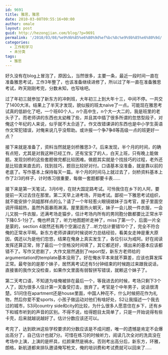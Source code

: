 ```yaml
---
id: 9691
title: 雅思，雅思
date: 2010-03-08T09:55:16+00:00
author: omale
layout: post
guid: http://hezongjian.com/blog/?p=9691
permalink: '/2010/03/08/%e9%9b%85%e6%80%9d%ef%bc%8c%e9%9b%85%e6%80%9d/'
categories:
  - 工作和学习
  - 未分类
tags:
  - 雅思
---
```

好久没有在blog上冒泡了，原因么，当然很多，主要一条，最近一段时间一直在准备雅思考试，工作3年整了，也该准备继续进修了，所以过了年一直在准备雅思考试，昨天刚刚考完，分数未知，也写啥吧。

过了年初三就参加了新东方的冲刺班，大年初三上到大年十三，中间不停。一共交了1400大洋。结果上了半天才发现，貌似报的班太naive了一点。可能现在雅思考试真的低龄化了吧，一个班60个人，n个高中生，n个大一大二的，我是班里的老头子了。而老师讲的东西也太幼稚了些，并且其中插了很多所谓的忽悠型段子，对俺这个年纪的人来说，似乎就不太合适了。作文改错课讲的东西也是中小学生英语作文常犯错误，对俺来说几乎没帮助。或许报一个争7争8等高级一点的班更好一点？

接下来就是准备了，资料当然就是剑桥雅思3-7。后来发现，半个月的时间，的确有点短，尤其是对我这种已经工作，还有宝宝了的人，白天上班，只有晚上能做题。发现剑桥的这些套题做完都比较困难。做题其实就是个找技巧的过程，老外还是比较直来直去的，找到技巧，题目比较好对付。口语基本没准备，就是靠以前的老底了。写作基本上保持每天一篇。半个月的时间马上就过去了，剑桥资料基本上作了2/3的样子，计时练习很重要，每做一套题都要卡表&hellip;&hellip;

接下来是第一天笔试，3月6号，在财大国定路考试。可怜我住在乡下的人阿，要提前一天过去住在那里。第二天早上进考场，开始考试。鄙视一下雅思考试组织，就不能安排个凤姐那样点的么？请了一个年轻惹火眼镜娘妹子当考官，屋子里面空调开得超热，虽然外面暴雨淋漓，屋里面热火朝天，妹子一会儿脱一件衣服，一会儿又脱一件衣服，还满考场走猫步，估计考场内所有的男同胞分数都要比正常水平下降0.5-1分了。俺也杯具了，听力地图题听走神了，miss了第一个，后面一片全是蒙的，section 4居然还有两个空漏过去了&#8230;听力估计要错10个了，完全不符合俺的正常水平啊。新东方老师讲课的时候说听力总结经验，看美女走神是重大原因，偶还以为是他们忽悠，结果在俺身上真实发生了，各位引以为戒阿。好在阅读发挥还算正常，除了最后一个空格没时间填了，其它都还好，填出来的基本应该都错不了。写作又悲剧了，大作文居然遇到了report型，新东方老师给的argumentation的template基本没用了。好在俺水平本来就不算差，应该也算发挥正常。最夸张的是那个妹子，居然离考试还有5分钟结束的时候跑过来跟我说话，直接害的我作文没检查，如果作文里面有弱智拼写错误，就赖这个妹子了。

第二天考口语，不知道为啥俺被排在最后一个，等我进去的时候，考场只剩下3个人了，因为很多人估计第一天备受打击，放弃了。考官是个中年男子，说话很清楚。S1问住在apartment还是house里面，中国人种花不，什么时候把花作为礼物，然后你爱不爱sports，小孩子做运动对他们有啥好处，S2让我描述一个我去过的城市，S3问country side和city的比较，为什么很多人愿意住在乡下，还有乡下和城市听到的声音的区别。不得不说，给得题目太简单了，只是一开始说得有些卡壳，后来就越说越好了。估计分数应该还可以。

考完了，达到欧洲这些学校要求的分数应该是不成问题，唯一的遗憾是肯定不会爆出高分了，自己估计也就7分。可惜在练习的时候听力，阅读几次全对的洗具没在考场中上演，上演的是杯具，红颜果然是祸水。否则考出高分后，新东方，环雅，朗格，新航道都来排队邀请俺写枪文，俺的培训费和考试费就可以回来了&#8230;..

&nbsp;